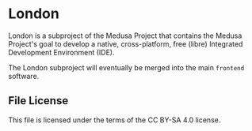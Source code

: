 # London
London is a subproject of the Medusa Project that contains the Medusa Project's
goal to develop a native, cross-platform, free (libre) Integrated Development
Environment (IDE).

The London subproject will eventually be merged into the main `frontend`
software. 

## File License
This file is licensed under the terms of the CC BY-SA 4.0 license.